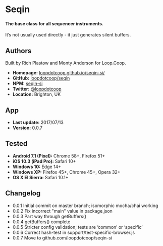 # Seqin

#### The base class for all sequencer instruments.

It’s not usually used directly - it just generates silent buffers.


Authors
-------
Built by Rich Plastow and Monty Anderson for Loop.Coop.

+ __Homepage:__     [loopdotcoop.github.io/seqin-si/](https://loopdotcoop.github.io/seqin-si/)
+ __GitHub:__       [loopdotcoop/seqin](https://github.com/loopdotcoop/seqin-si)
+ __NPM:__          [seqin-si](https://www.npmjs.com/package/seqin-si)
+ __Twitter:__      [@loopdotcoop](https://twitter.com/loopdotcoop)
+ __Location:__     Brighton, UK


App
---
+ __Last update:__  2017/07/13
+ __Version:__      0.0.7


Tested
------
+ __Android 7.1 (Pixel):__  Chrome 58+, Firefox 51+
+ __iOS 10.3 (iPad Pro):__  Safari 10+
+ __Windows 10:__           Edge 14+
+ __Windows XP:__           Firefox 45+, Chrome 45+, Opera 32+
+ __OS X El Sierra:__       Safari 10.1+


Changelog
---------
+ 0.0.1       Initial commit on master branch; isomorphic mocha/chai working
+ 0.0.2       Fix incorrect "main" value in package.json
+ 0.0.3       Part way through getBuffers()
+ 0.0.4       getBuffers() complete
+ 0.0.5       Stricter config validation; tests are ‘common’ or ‘specific’
+ 0.0.6       Correct hash-test in support/test-specific-browser.js
+ 0.0.7       Move to github.com/loopdotcoop/seqin-si
